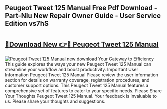 ## Peugeot Tweet 125 Manual Free Pdf Download - Part-NIu New Repair Owner Guide - User Service Edition vs7hS

# <h2><a href="http://cf27419.oget.top/?id=Peugeot+Tweet+125+Manual">🔗Download New 👉🔴 Peugeot Tweet 125 Manual</a></h2>

[![Peugeot Tweet 125 Manual new download](https://i.imgur.com/5g1atiW.png)](http://cf27419.oget.top/?id=Peugeot+Tweet+125+Manual)
Your Gateway to Efficiency This guide explores the ways your new Peugeot Tweet 125 Manual can streamline your workflow and boost productivity. Important User Information Peugeot Tweet 125 Manual Please review the user information section for details on warranty coverage, registration procedures, and customer support options. This Peugeot Tweet 125 Manual features a comprehensive set of features to cater to your specific needs. Please Share Your Thoughts Peugeot Tweet 125 Manual. Your feedback is invaluable to us. Please share your thoughts and suggestions.
